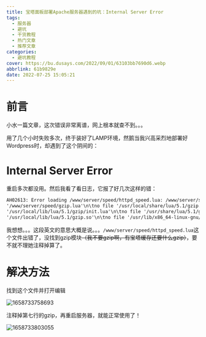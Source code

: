 ```yaml
---
title: 宝塔面板部署Apache服务器遇到的坑：Internal Server Error
tags:
  - 服务器
  - 避坑
  - 干货教程
  - 热门文章
  - 推荐文章
categories:
  - 避坑教程
cover: https://bu.dusays.com/2022/09/01/63103bb7690d6.webp
abbrlink: 61b9829e
date: 2022-07-25 15:05:21
---
```

# 前言

小水一篇文章，这次错误非常离谱，网上根本就查不到。。。

用了几个小时失败多次，终于装好了LAMP环境，然鹅当我兴高采烈地部署好Wordpress时，却遇到了这个阴间的：

# Internal Server Error

重启多次都没用。然后我看了看日志，它报了好几次这样的错：

```apache
AH02613: Error loading /www/server/speed/httpd_speed.lua: /www/server/speed/httpd_speed.lua:7: module 'gzip' not found:\n\tno field package.preload['gzip']\n\tno file 
'/www/server/speed/gzip.lua'\n\tno file '/usr/local/share/lua/5.1/gzip.lua'\n\tno file '/usr/local/share/lua/5.1/gzip/init.lua'\n\tno file '/usr/local/lib/lua/5.1/gzip.lua'\n\tno file 
'/usr/local/lib/lua/5.1/gzip/init.lua'\n\tno file '/usr/share/lua/5.1/gzip.lua'\n\tno file '/usr/share/lua/5.1/gzip/init.lua'\n\tno file '/www/server/speed/gzip.so'\n\tno file 
'/usr/local/lib/lua/5.1/gzip.so'\n\tno file '/usr/lib/x86_64-linux-gnu/lua/5.1/gzip.so'\n\tno file '/usr/lib/lua/5.1/gzip.so'\n\tno file '/usr/local/lib/lua/5.1/loadall.so'
```

我想想。。。这段英文的意思大概是说。。。`/www/server/speed/httpd_speed.lua`这个文件出错了，没找到gzip模块~~（我不要gzip啊，有宝塔缓存还要什么gzip）~~，要不就不理她注释掉算了。

# 解决方法

找到这个文件并打开编辑

![1658733758693](https://cdn1.tianli0.top/gh/LYXOfficial/LYXOfficial.github.io/image/apachecheck/1658733758693.png)

注释掉第七行的gzip，再重启服务器，就能正常使用了！

![1658733803055](https://cdn1.tianli0.top/gh/LYXOfficial/LYXOfficial.github.io/image/apachecheck/1658733803055.png)
